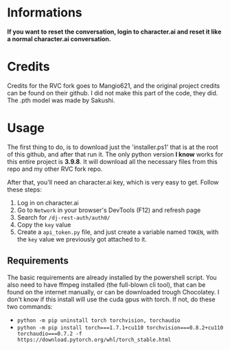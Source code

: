 # Informations

**If you want to reset the conversation, login to character.ai and reset it like a normal character.ai conversation.**

# Credits

Credits for the RVC fork goes to Mangio621, and the original project credits can be found on their github. I did not make this part of the code, they did.
The .pth model was made by Sakushi.

# Usage

The first thing to do, is to download just the 'installer.ps1' that is at the root of this github, and after that run it. The only python version **I know** works for this entire project is **3.9.8**. It will download all the necessary files from this repo and my other RVC fork repo.

After that, you'll need an character.ai key, which is very easy to get. Follow these steps: 
1. Log in on character.ai
2. Go to `Network` in your browser's DevTools (F12) and refresh page
3. Search for `/dj-rest-auth/auth0/`
4. Copy the `key` value
5. Create a `api_token.py` file, and just create a variable named `TOKEN`, with the `key` value we previously got attached to it.

## Requirements

The basic requirements are already installed by the powershell script. You also need to have ffmpeg installed (the full-blown cli tool), that can be found on the internet manually, or can be downloaded trough Chocolatey.
I don't know if this install will use the cuda gpus with torch. If not, do these two commands:
- `python -m pip uninstall torch torchvision, torchaudio`
- `python -m pip install torch===1.7.1+cu110 torchvision===0.8.2+cu110 torchaudio===0.7.2 -f https://download.pytorch.org/whl/torch_stable.html`
